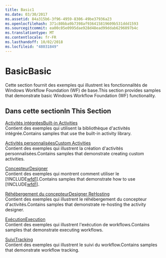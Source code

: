 ```yaml
---
title: Basic1
ms.date: 03/30/2017
ms.assetid: 84a315b6-3f96-4959-8306-49be37936a23
ms.openlocfilehash: 371c80bba9b7398af936415819609b531ddd1593
ms.sourcegitcommit: ea00c05e0995dae928d48ead99ddab6296097b4c
ms.translationtype: MT
ms.contentlocale: fr-FR
ms.lasthandoff: 10/02/2018
ms.locfileid: "48031849"
---
```

# <a name="basic"></a><span data-ttu-id="c59a2-102">Basic</span><span class="sxs-lookup"><span data-stu-id="c59a2-102">Basic</span></span>
<span data-ttu-id="c59a2-103">Cette section fournit des exemples qui illustrent les fonctionnalités de Windows Workflow Foundation (WF) de base.</span><span class="sxs-lookup"><span data-stu-id="c59a2-103">This section provides samples that demonstrate basic Windows Workflow Foundation (WF) functionality.</span></span>  
  
## <a name="in-this-section"></a><span data-ttu-id="c59a2-104">Dans cette section</span><span class="sxs-lookup"><span data-stu-id="c59a2-104">In This Section</span></span>  
 [<span data-ttu-id="c59a2-105">Activités intégrées</span><span class="sxs-lookup"><span data-stu-id="c59a2-105">Built-in Activities</span></span>](../../../../docs/framework/windows-workflow-foundation/samples/built-in-activities.md)  
 <span data-ttu-id="c59a2-106">Contient des exemples qui utilisent la bibliothèque d'activités intégrée.</span><span class="sxs-lookup"><span data-stu-id="c59a2-106">Contains samples that use the built-in activity library.</span></span>  
  
 [<span data-ttu-id="c59a2-107">Activités personnalisées</span><span class="sxs-lookup"><span data-stu-id="c59a2-107">Custom Activities</span></span>](../../../../docs/framework/windows-workflow-foundation/samples/custom-activities.md)  
 <span data-ttu-id="c59a2-108">Contient des exemples qui illustrent la création d'activités personnalisées.</span><span class="sxs-lookup"><span data-stu-id="c59a2-108">Contains samples that demonstrate creating custom activities.</span></span>  
  
 [<span data-ttu-id="c59a2-109">Concepteur</span><span class="sxs-lookup"><span data-stu-id="c59a2-109">Designer</span></span>](../../../../docs/framework/windows-workflow-foundation/samples/designer.md)  
 <span data-ttu-id="c59a2-110">Contient des exemples qui montrent comment utiliser le [!INCLUDE[wfd1](../../../../includes/wfd1-md.md)].</span><span class="sxs-lookup"><span data-stu-id="c59a2-110">Contains samples that demonstrate how to use [!INCLUDE[wfd1](../../../../includes/wfd1-md.md)].</span></span>  
  
 [<span data-ttu-id="c59a2-111">Réhébergement du concepteur</span><span class="sxs-lookup"><span data-stu-id="c59a2-111">Designer ReHosting</span></span>](../../../../docs/framework/windows-workflow-foundation/samples/designer-rehosting.md)  
 <span data-ttu-id="c59a2-112">Contient des exemples qui illustrent le réhébergement du concepteur d'activités.</span><span class="sxs-lookup"><span data-stu-id="c59a2-112">Contains samples that demonstrate re-hosting the activity designer.</span></span>  
  
 [<span data-ttu-id="c59a2-113">Exécution</span><span class="sxs-lookup"><span data-stu-id="c59a2-113">Execution</span></span>](../../../../docs/framework/windows-workflow-foundation/samples/execution.md)  
 <span data-ttu-id="c59a2-114">Contient des exemples qui illustrent l'exécution de workflows.</span><span class="sxs-lookup"><span data-stu-id="c59a2-114">Contains samples that demonstrate executing workflows.</span></span>
  
 [<span data-ttu-id="c59a2-115">Suivi</span><span class="sxs-lookup"><span data-stu-id="c59a2-115">Tracking</span></span>](../../../../docs/framework/windows-workflow-foundation/samples/tracking.md)  
 <span data-ttu-id="c59a2-116">Contient des exemples qui illustrent le suivi du workflow.</span><span class="sxs-lookup"><span data-stu-id="c59a2-116">Contains samples that demonstrate workflow tracking.</span></span>